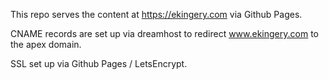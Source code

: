 This repo serves the content at https://ekingery.com via Github Pages.

CNAME records are set up via dreamhost to redirect www.ekingery.com to the apex domain. 

SSL set up via Github Pages / LetsEncrypt.
